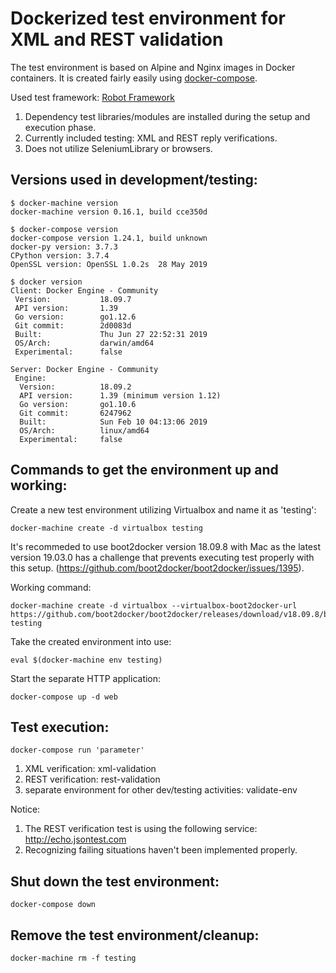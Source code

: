 # Dockerized test environment for XML and REST validation

The test environment is based on Alpine and Nginx images in Docker containers.
It is created fairly easily using [docker-compose](https://docs.docker.com/compose/).

Used test framework: [Robot Framework](https://github.com/robotframework/robotframework)
1) Dependency test libraries/modules are installed during the setup and execution phase.
2) Currently included testing: XML and REST reply verifications.
3) Does not utilize SeleniumLibrary or browsers.

## Versions used in development/testing:
```
$ docker-machine version
docker-machine version 0.16.1, build cce350d

$ docker-compose version
docker-compose version 1.24.1, build unknown
docker-py version: 3.7.3
CPython version: 3.7.4
OpenSSL version: OpenSSL 1.0.2s  28 May 2019

$ docker version
Client: Docker Engine - Community
 Version:           18.09.7
 API version:       1.39
 Go version:        go1.12.6
 Git commit:        2d0083d
 Built:             Thu Jun 27 22:52:31 2019
 OS/Arch:           darwin/amd64
 Experimental:      false

Server: Docker Engine - Community
 Engine:
  Version:          18.09.2
  API version:      1.39 (minimum version 1.12)
  Go version:       go1.10.6
  Git commit:       6247962
  Built:            Sun Feb 10 04:13:06 2019
  OS/Arch:          linux/amd64
  Experimental:     false
```

## Commands to get the environment up and working:

Create a new test environment utilizing Virtualbox and name it as 'testing':
```
docker-machine create -d virtualbox testing
```

It's recommeded to use boot2docker version 18.09.8 with Mac as the latest version 19.03.0 has a challenge that prevents executing test properly with this setup. (https://github.com/boot2docker/boot2docker/issues/1395).

Working command:
```
docker-machine create -d virtualbox --virtualbox-boot2docker-url https://github.com/boot2docker/boot2docker/releases/download/v18.09.8/boot2docker.iso testing
```

Take the created environment into use:
```
eval $(docker-machine env testing)
```

Start the separate HTTP application:
```
docker-compose up -d web
```

## Test execution:

```
docker-compose run 'parameter'
```

1) XML verification: xml-validation
2) REST verification: rest-validation
3) separate environment for other dev/testing activities: validate-env

Notice:

1) The REST verification test is using the following service: http://echo.jsontest.com
2) Recognizing failing situations haven't been implemented properly.

## Shut down the test environment:

```
docker-compose down
```
## Remove the test environment/cleanup:

```
docker-machine rm -f testing
```

